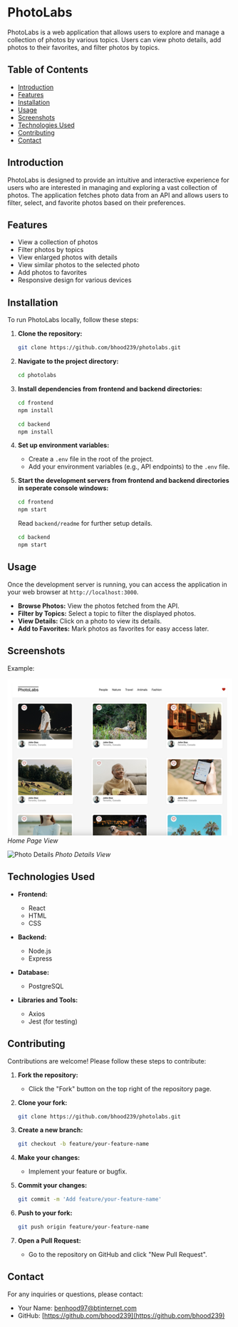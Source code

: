 # PhotoLabs

PhotoLabs is a web application that allows users to explore and manage a collection of photos by various topics. Users can view photo details, add photos to their favorites, and filter photos by topics.

## Table of Contents

- [Introduction](#introduction)
- [Features](#features)
- [Installation](#installation)
- [Usage](#usage)
- [Screenshots](#screenshots)
- [Technologies Used](#technologies-used)
- [Contributing](#contributing)
- [Contact](#contact)

## Introduction

PhotoLabs is designed to provide an intuitive and interactive experience for users who are interested in managing and exploring a vast collection of photos. The application fetches photo data from an API and allows users to filter, select, and favorite photos based on their preferences.

## Features

- View a collection of photos
- Filter photos by topics
- View enlarged photos with details
- View similar photos to the selected photo
- Add photos to favorites
- Responsive design for various devices

## Installation

To run PhotoLabs locally, follow these steps:

1. **Clone the repository:**
   ```bash
   git clone https://github.com/bhood239/photolabs.git
   ```
2. **Navigate to the project directory:**
   ```bash
   cd photolabs
   ```
3. **Install dependencies from frontend and backend directories:**
   ```bash
   cd frontend
   npm install
   ```
   ```bash
   cd backend
   npm install
   ```
4. **Set up environment variables:**
   - Create a `.env` file in the root of the project.
   - Add your environment variables (e.g., API endpoints) to the `.env` file.
5. **Start the development servers from frontend and backend directories in seperate console windows:**

   ```bash
   cd frontend
   npm start
   ```

   Read `backend/readme` for further setup details.

   ```bash
   cd backend
   npm start
   ```

## Usage

Once the development server is running, you can access the application in your web browser at `http://localhost:3000`.

- **Browse Photos:** View the photos fetched from the API.
- **Filter by Topics:** Select a topic to filter the displayed photos.
- **View Details:** Click on a photo to view its details.
- **Add to Favorites:** Mark photos as favorites for easy access later.

## Screenshots

Example:

![Home Page](frontend/public/home-page-screenshot.png)
_Home Page View_

![Photo Details](frontend/public/photo-details-screenshot.png)
_Photo Details View_

## Technologies Used

- **Frontend:**

  - React
  - HTML
  - CSS

- **Backend:**

  - Node.js
  - Express

- **Database:**

  - PostgreSQL

- **Libraries and Tools:**
  - Axios
  - Jest (for testing)

## Contributing

Contributions are welcome! Please follow these steps to contribute:

1. **Fork the repository:**

   - Click the "Fork" button on the top right of the repository page.

2. **Clone your fork:**

   ```bash
   git clone https://github.com/bhood239/photolabs.git
   ```

3. **Create a new branch:**

   ```bash
   git checkout -b feature/your-feature-name
   ```

4. **Make your changes:**

   - Implement your feature or bugfix.

5. **Commit your changes:**

   ```bash
   git commit -m 'Add feature/your-feature-name'
   ```

6. **Push to your fork:**

   ```bash
   git push origin feature/your-feature-name
   ```

7. **Open a Pull Request:**
   - Go to the repository on GitHub and click "New Pull Request".

## Contact

For any inquiries or questions, please contact:

- Your Name: [benhood97@btinternet.com](mailto:benhood97@btinternet.com)
- GitHub: [https://github.com/bhood239](https://github.com/bhood239)
